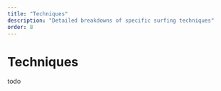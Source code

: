 ```yaml
---
title: "Techniques"
description: "Detailed breakdowns of specific surfing techniques"
order: 8
---
```


# Techniques

todo

